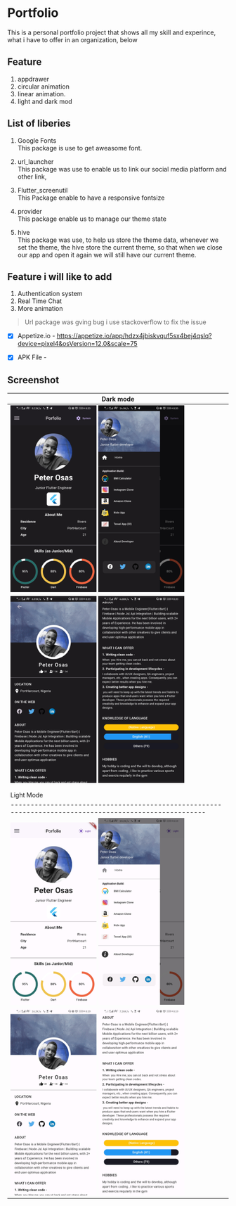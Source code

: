 # Portfolio

This is a personal portfolio project that shows all my skill and experince, <br>
what i have to offer in an organization, below 

## Feature
1. appdrawer
2. circular animation
3. linear animation.
3. light and dark mod

## List of liberies
1. Google Fonts<br>
    This package is use to get aweasome font.

2. url_launcher<br>
    This package was use to enable us to link our social media platform and other link,

3. Flutter_screenutil<br>
    This Package enable to have a responsive fontsize

4. provider<br>
    This package enable us to manage our theme state

5. hive<br>
    This package was use, to help us store the theme data, whenever we set the theme, the hive store the current theme, so that when we close our app and open it again we will still have our current theme.

## Feature i will like to add
1. Authentication system
2. Real Time Chat
3. More animation


> Url package was gving bug
 i use stackoverflow to fix the issue


- [x] Appetize.io -  https://appetize.io/app/hdzx4jbiskvquf5sx4bej4qslq?device=pixel4&osVersion=12.0&scale=75
- [x] APK File  - 


## Screenshot

|                                   Dark mode                                                           | 
| --------------------------------------------------------------------------------------------------    | 
| <img src="assets/images/dark-img1.jpg" width=40%>    <img src="assets/images/dark-img2.jpg" width=40%>| 
| <img src="assets/images/dark-img3.jpg" width=40%>    <img src="assets/images/dark-img4.jpg" width=40%>| 
|                                                                                                       |
|                                                                                                       |
|                 Light Mode                                                                            |   
| ------------------------------------------------------------------------------------------------------|
| <img src="assets/images/light-img1.jpg" width=40%>  <img src="assets/images/light-img2.jpg" width=40%>| 
| <img src="assets/images/light-img3.jpg" width=40%>  <img src="assets/images/light-img4.jpg" width=40%>| 